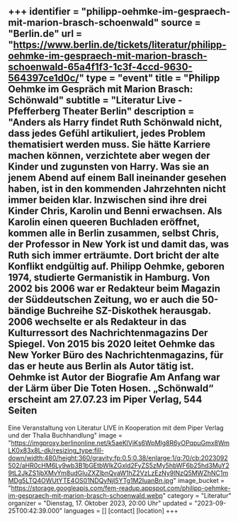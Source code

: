 +++
identifier = "philipp-oehmke-im-gespraech-mit-marion-brasch-schoenwald"
source = "Berlin.de"
url = "https://www.berlin.de/tickets/literatur/philipp-oehmke-im-gespraech-mit-marion-brasch-schoenwald-65a4f1f3-1c3f-4ccd-9630-564397ce1d0c/"
type = "event"
title = "Philipp Oehmke im Gespräch mit Marion Brasch: Schönwald"
subtitle = "Literatur Live - Pfefferberg Theater Berlin"
description = "Anders als Harry findet Ruth Schönwald nicht, dass jedes Gefühl artikuliert, jedes Problem thematisiert werden muss. Sie hätte Karriere machen können, verzichtete aber wegen der Kinder und zugunsten von Harry.
Was sie an jenem Abend auf einem Ball ineinander gesehen haben,  ist in den kommenden Jahrzehnten nicht immer beiden klar. Inzwischen  sind ihre drei Kinder Chris, Karolin und Benni erwachsen. Als Karolin  einen queeren Buchladen eröffnet, kommen alle in Berlin zusammen, selbst  Chris, der Professor in New York ist und damit das, was Ruth sich immer  erträumte. Dort bricht der alte Konflikt endgültig auf.
Philipp  Oehmke, geboren 1974, studierte Germanistik in Hamburg. Von 2002 bis  2006 war er Redakteur beim Magazin der Süddeutschen Zeitung, wo er auch  die 50-bändige Buchreihe SZ-Diskothek herausgab. 2006 wechselte er als  Redakteur in das Kulturressort des Nachrichtenmagazins Der Spiegel. Von  2015 bis 2020 leitet Oehmke das New Yorker Büro des Nachrichtenmagazins,  für das er heute aus Berlin als Autor tätig ist.
Oehmke ist Autor der Biografie Am Anfang war der Lärm über Die Toten Hosen.
„Schönwald“ erscheint am 27.07.23 im Piper Verlag, 544 Seiten
-----
Eine Veranstaltung von Literatur LIVE in Kooperation mit dem Piper Verlag und der Thalia Buchhandlung"
image = "https://imgproxy.berlinonline.net/k5aeKlVjKs6WpMlg8R6yOPqpuGmx8WmLK0x83x8L-dk/resizing_type:fill-down/width:480/height:360/gravity:fp:0.5:0.38/enlarge:1/q:70/cb:2023092502/aHR0cHM6Ly9wb3B1bGEtbWlkZGxld2FyZS5zMy5hbWF6b25hd3MuY29tL2JkZS1jbXMvYm8udGIuZXZlbnQvaW1hZ2VzLzEzNy9lNzQ5MWZhNC1mMDg5LTQ4OWUtYTE4OS01NDQyNjI5YTg1M2IuanBn.jpg"
image_bucket = "https://storage.googleapis.com/fem-readup.appspot.com/philipp-oehmke-im-gespraech-mit-marion-brasch-schoenwald.webp"
category = "Literatur"
organizer = "Dienstag, 17. Oktober 2023, 20:00 Uhr"
updated = "2023-09-25T00:42:39.000"
languages = []
[contact]
[location]
+++